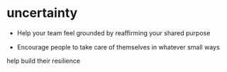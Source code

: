 # uncertainty

- Help your team feel grounded by reaﬃrming your shared purpose

- Encourage people to take care of themselves in whatever small ways

help build their resilience